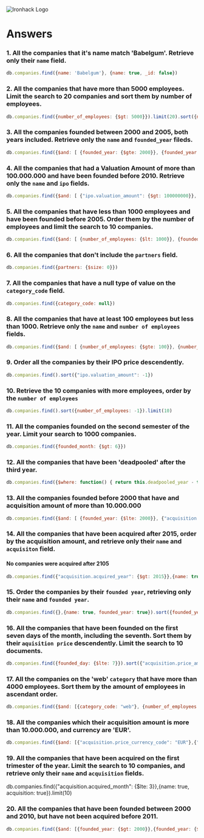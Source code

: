 ![Ironhack Logo](https://i.imgur.com/1QgrNNw.png)

# Answers

### 1. All the companies that it's name match 'Babelgum'. Retrieve only their `name` field.

```js
db.companies.find({name: 'Babelgum'}, {name: true, _id: false})
```



### 2. All the companies that have more than 5000 employees. Limit the search to 20 companies and sort them by **number of employees**.

```js
db.companies.find({number_of_employees: {$gt: 5000}}).limit(20).sort({number_of_employees: -1})
```



### 3. All the companies founded between 2000 and 2005, both years included. Retrieve only the `name` and `founded_year` fileds.

```js
db.companies.find({$and: [ {founded_year: {$gte: 2000}}, {founded_year: {$lte: 2005}}]}, {name: true, founded_year: true, _id: false})
```



### 4. All the companies that had a Valuation Amount of more than 100.000.000 and have been founded before 2010. Retrieve only the `name` and `ipo` fields.

```js
db.companies.find({$and: [ {"ipo.valuation_amount": {$gt: 100000000}}, {founded_year: {$lt: 2010}}]}, {name: true, ipo: true, _id: false})
```



### 5. All the companies that have less than 1000 employees and have been founded before 2005. Order them by the number of employees and limit the search to 10 companies.

```js
db.companies.find({$and: [ {number_of_employees: {$lt: 1000}}, {founded_year: {$lt: 2005}}]}, {_id: false}).sort({number_of_employees: -1}).limit(10)
```



### 6. All the companies that don't include the `partners` field.

```js
db.companies.find({partners: {$size: 0}})
```



### 7. All the companies that have a null type of value on the `category_code` field.

```js
db.companies.find({category_code: null})
```



### 8. All the companies that have at least 100 employees but less than 1000. Retrieve only the `name` and `number of employees` fields.

```js
db.companies.find({$and: [ {number_of_employees: {$gte: 100}}, {number_of_employees: {$lte: 1000}}]}, {name: true, number_of_employees: true, _id: false})
```



### 9. Order all the companies by their IPO price descendently.

```js
db.companies.find().sort({"ipo.valuation_amount": -1})
```



### 10. Retrieve the 10 companies with more employees, order by the `number of employees`

```js
db.companies.find().sort({number_of_employees: -1}).limit(10)
```



### 11. All the companies founded on the second semester of the year. Limit your search to 1000 companies.

```js
db.companies.find({founded_month: {$gt: 6}})
```



### 12. All the companies that have been 'deadpooled' after the third year.

```js
db.companies.find({$where: function() { return this.deadpooled_year - this.founded_year >= 3 }}).limit(1)
```



### 13. All the companies founded before 2000 that have and acquisition amount of more than 10.000.000

```js
db.companies.find({$and: [ {founded_year: {$lte: 2000}}, {"acquisition.price_amount": {$gt: 10000000}}]})
```



### 14. All the companies that have been acquired after 2015, order by the acquisition amount, and retrieve only their `name` and `acquisiton` field.



#### No companies were acquired after 2105

```js
db.companies.find({"acquisition.acquired_year": {$gt: 2015}},{name: true, acquisition: true}).sort({"acquisition.price_amount": 1})

```



### 15. Order the companies by their `founded year`, retrieving only their `name` and `founded year`.

```js
db.companies.find({},{name: true, founded_year: true}).sort({founded_year: 1})
```



### 16. All the companies that have been founded on the first seven days of the month, including the seventh. Sort them by their `aquisition price` descendently. Limit the search to 10 documents.

```js
db.companies.find({founded_day: {$lte: 7}}).sort({"acquisition.price_amount": -1}).limit(10)
```



### 17. All the companies on the 'web' `category` that have more than 4000 employees. Sort them by the amount of employees in ascendant order.

```js
db.companies.find({$and: [{category_code: "web"}, {number_of_employees: {$gt: 4000}}]}).sort({number_of_employees: 1})
```



### 18. All the companies which their acquisition amount is more than 10.000.000, and currency are 'EUR'.

```js
db.companies.find({$and: [{"acquisition.price_currency_code": "EUR"},{"acquisition.price_amount": {$gt: 10000000}}]})
```



### 19. All the companies that have been acquired on the first trimester of the year. Limit the search to 10 companies, and retrieve only their `name` and `acquisition` fields.

db.companies.find({"acquisition.acquired_month": {$lte: 3}},{name: true, acquisition: true}).limit(10)



### 20. All the companies that have been founded between 2000 and 2010, but have not been acquired before 2011.

```js
db.companies.find({$and: [{founded_year: {$gt: 2000}},{founded_year: {$lt: 2010}},{"acquisition.acquired_year": {$gte: 2011}}]}, {name:1, "acquisition.acquired_year": 1})
```


